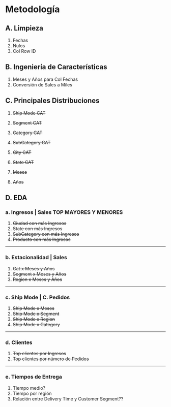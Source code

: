 # Metodología
## A. Limpieza
1. Fechas
2. Nulos
3. Col Row ID

## B. Ingeniería de Características

1. Meses y Años para Col Fechas
2. Conversión de Sales a Miles

## C. Principales Distribuciones
1. ~~Ship Mode  CAT~~
2. ~~Segment  CAT~~
3. ~~Category  CAT~~
4. ~~SubCategory  CAT~~

5. ~~City  CAT~~
6. ~~State  CAT~~
7. ~~Meses~~
8. ~~Años~~

## D. EDA
### a. Ingresos | Sales TOP MAYORES Y MENORES
  1. ~~Ciudad con más Ingresos~~
  2. ~~State con más Ingresos~~
  3. ~~SubCategory con más Ingresos~~
  4. ~~Producto con más Ingresos~~
---
### b. Estacionalidad | Sales
  1. ~~Cat x Meses y Años~~
  2. ~~Segment x Meses y Años~~
  3. ~~Region x Meses y Años~~
---
### c. Ship Mode | C. Pedidos
  1. ~~Ship Mode x Meses~~
  2. ~~Ship Mode x Segment~~
  3. ~~Ship Mode x Region~~
  4. ~~Ship Mode x Category~~
---
### d. Clientes
  1. ~~Top clientes por Ingresos~~
  2. ~~Top clientes por número de Pedidos~~
---
### e. Tiempos de Entrega
  1. Tiempo medio?
  2. Tiempo por región
  3. Relación entre Delivery Time y Customer Segment??